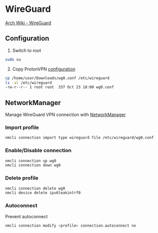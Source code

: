 # WireGuard

[Arch Wiki - WireGuard](https://wiki.archlinux.org/title/WireGuard)

<!-- {{{ ## Configuration -->
## Configuration

1. Switch to root

```sh
sudo su
```

2. Copy ProtonVPN [configuration](https://account.proton.me/u/0/vpn/WireGuard)

```sh
cp /home/user/Downloads/wg0.conf /etc/wireguard
ls -al /etc/wireguard
-rw-r--r-- 1 root root  337 Oct 23 18:00 wg0.conf
```
<!-- }}} -->

<!-- {{{ ## NetworkManager -->
## NetworkManager

Manage WireGuard VPN connection with [NetworkManager](https://wiki.archlinux.org/title/NetworkManager#Usage)

### Import profile

```sh
nmcli connection import type wireguard file /etc/wireguard/wg0.conf
```

### Enable/Disable connection

```sh
nmcli connection up wg0
nmcli connection down wg0
```

### Delete profile

```sh
nmcli connection delete wg0
nmcli device delete ipv6leakintrf0
```

### Autoconnect

Prevent autoconnect

```sh
nmcli connection modify <profile> connection.autoconnect no
```
<!-- }}} -->

